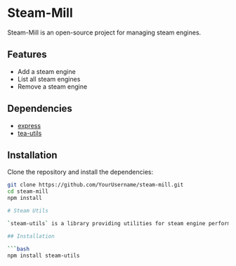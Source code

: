 # Steam-Mill

Steam-Mill is an open-source project for managing steam engines.

## Features

- Add a steam engine
- List all steam engines
- Remove a steam engine

## Dependencies

- [express](https://www.npmjs.com/package/express)
- [tea-utils](https://www.npmjs.com/package/tea-utils)

## Installation

Clone the repository and install the dependencies:

```bash
git clone https://github.com/YourUsername/steam-mill.git
cd steam-mill
npm install

# Steam Utils

`steam-utils` is a library providing utilities for steam engine performance monitoring and failure prediction.

## Installation

```bash
npm install steam-utils
